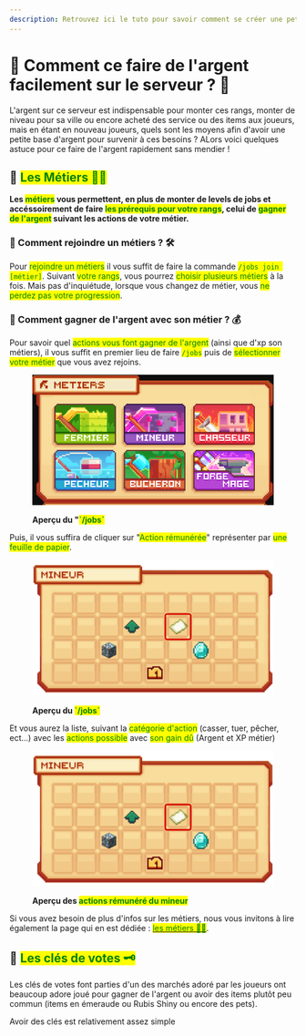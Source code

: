 ```yaml
---
description: Retrouvez ici le tuto pour savoir comment se créer une petite richesse en début de partie.
---
```


# 💠 Comment ce faire de l'argent facilement sur le serveur ? 💸

L'argent sur ce serveur est indispensable pour monter ces rangs, monter de niveau pour sa ville ou encore acheté des service ou des items aux joueurs, mais en étant en nouveau joueurs, quels sont les moyens afin d'avoir une petite base d'argent pour survenir à ces besoins ? ALors voici quelques astuce pour ce faire de l'argent rapidement sans mendier !

## 🔶 <mark style="color:green;">Les Métiers 👷‍♂️

**Les <mark style="color:green;">métiers</mark> vous permettent, en plus de monter de levels de jobs et accéssoirement de faire <mark style="color:green;">les prérequis pour votre rangs</mark>, celui de <mark style="color:green;">gagner de l'argent</mark> suivant les actions de votre métier.**

### 🔹 Comment rejoindre un métiers ? 🛠️

Pour <mark style="color:green;">rejoindre un métiers</mark> il vous suffit de faire la commande <mark style="color:green;">`/jobs join [métier]`</mark>. Suivant <mark style="color:green;">votre rangs</mark>, vous pourrez <mark style="color:green;">choisir plusieurs métiers</mark> à la fois. Mais pas d'inquiétude, lorsque vous changez de métier, vous <mark style="color:green;">ne perdez pas votre progression</mark>.

### 🔹 Comment gagner de l'argent avec son métier ? 💰

Pour savoir quel <mark style="color:green;">actions vous font gagner de l'argent</mark> (ainsi que d'xp son métiers), il vous suffit en premier lieu de faire <mark style="color:green;">`/jobs`</mark> puis de <mark style="color:green;">sélectionner votre métier</mark> que vous avez rejoins.
<figure><img src="../.gitbook/assets/Menu/Jobs.png" alt=""><figcaption><p><strong>Aperçu du "<mark style="color:green;">`/jobs`</mark></strong></p></figcaption></figure>

Puis, il vous suffira de cliquer sur "<mark style="color:green;">Action rémunérée</mark>" représenter par <mark style="color:green;">une feuille de papier</mark>.
<figure><img src="../.gitbook/assets/tuto_et_astuce/Argent_JobsSelect.png" alt=""><figcaption><p><strong>Aperçu du <mark style="color:green;">`/jobs`</mark></strong></p></figcaption></figure>

Et vous aurez la liste, suivant la <mark style="color:green;">catégorie d'action</mark> (casser, tuer, pêcher, ect...) avec les <mark style="color:green;">actions possible</mark> avec <mark style="color:green;">son gain dû</mark> (Argent et XP métier)

<figure><img src="../.gitbook/assets/tuto_et_astuce/Argent_JobsSelect.png" alt=""><figcaption><p><strong>Aperçu des <mark style="color:green;">actions rémunéré du mineur</mark></strong></p></figcaption></figure>

Si vous avez besoin de plus d'infos sur les métiers, nous vous invitons à lire également la page qui en est dédiée : <a href="https://wiki.evolucraft.fr/le-gameplay/les-donjons"><mark style="color:green;">les métiers 👷‍♂️</mark></a>.

## 🔶 <mark style="color:green;">Les clés de votes 🗝️

Les clés de votes font parties d'un des marchés adoré par les joueurs ont beaucoup adore joué pour gagner de l'argent ou avoir des items plutôt peu commun (items en émeraude ou Rubis Shiny ou encore des pets).

Avoir des clés est relativement assez simple

